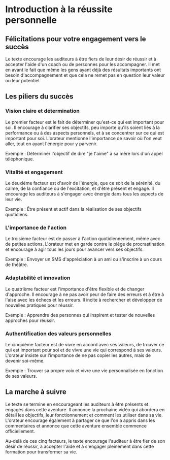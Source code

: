 # Introduction à la réussite personnelle

## Félicitations pour votre engagement vers le succès

Le texte encourage les auditeurs à être fiers de leur désir de réussir et à accepter l'aide d'un coach ou de personnes pour les accompagner. Il met en avant le fait que même les gens ayant déjà des résultats importants ont besoin d'accompagnement et que cela ne remet pas en question leur valeur ou leur potentiel.

## Les piliers du succès

### Vision claire et détermination

Le premier facteur est le fait de déterminer qu'est-ce qui est important pour soi. Il encourage à clarifier ses objectifs, peu importe qu'ils soient liés à la performance ou à des aspects personnels, et à se concentrer sur ce qui est important pour soi. L'orateur mentionne l'importance de savoir où l'on veut aller, tout en ayant l'énergie pour y parvenir.

Exemple : Déterminer l'objectif de dire "je t'aime" à sa mère lors d'un appel téléphonique.

### Vitalité et engagement

Le deuxième facteur est d'avoir de l'énergie, que ce soit de la sérénité, du calme, de la confiance ou de l'excitation, et d'être présent et engagé. Il encourage les auditeurs à s'engager avec énergie dans tous les aspects de leur vie.

Exemple : Être présent et actif dans la réalisation de ses objectifs quotidiens.

### L'importance de l'action

Le troisième facteur est de passer à l'action quotidiennement, même avec de petites actions. L'orateur met en garde contre le piège de procrastination et encourage à agir tous les jours pour avancer vers ses objectifs.

Exemple : Envoyer un SMS d'appréciation à un ami ou s'inscrire à un cours de théâtre.

### Adaptabilité et innovation

Le quatrième facteur est l'importance d'être flexible et de changer d'approche. Il encourage à ne pas avoir peur de faire des erreurs et à être à l'aise avec les échecs et les erreurs. Il incite à rechercher et développer de nouvelles pratiques pour réussir.

Exemple : Apprendre des personnes qui inspirent et tester de nouvelles approches pour réussir.

### Authentification des valeurs personnelles

Le cinquième facteur est de vivre en accord avec ses valeurs, de trouver ce qui est important pour soi et de vivre une vie qui correspond à ses valeurs. L'orateur insiste sur l'importance de ne pas copier les autres, mais de devenir soi-même.

Exemple : Trouver sa propre voix et vivre une vie personnalisée en fonction de ses valeurs.

## La marche à suivre

Le texte se termine en encourageant les auditeurs à être présents et engagés dans cette aventure. Il annonce la prochaine vidéo qui abordera en détail les objectifs, leur fonctionnement et comment les utiliser dans sa vie. L'orateur encourage également à partager ce que l'on a appris dans les commentaires et annonce que cette aventure ensemble commence officiellement.

Au-delà de ces cinq facteurs, le texte encourage l'auditeur à être fier de son désir de réussir, à accepter l'aide et à s'engager pleinement dans cette formation pour transformer sa vie.